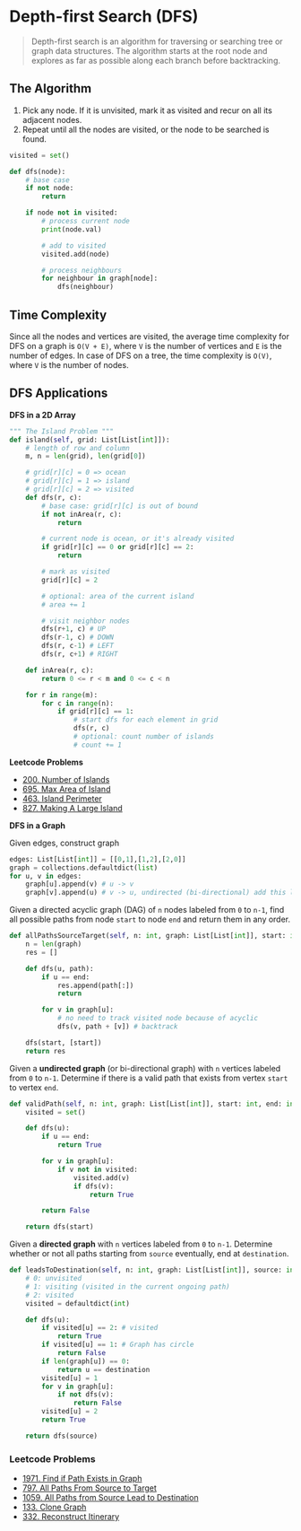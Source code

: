 # Depth-first Search (DFS)

> Depth-first search is an algorithm for traversing or searching tree or graph data structures. The algorithm starts at the root node and explores as far as possible along each branch before backtracking.

## The Algorithm

1. Pick any node. If it is unvisited, mark it as visited and recur on all its adjacent nodes.
2. Repeat until all the nodes are visited, or the node to be searched is found.

```py
visited = set()

def dfs(node):
    # base case
    if not node:
        return

    if node not in visited:
        # process current node
        print(node.val)

        # add to visited
        visited.add(node)

        # process neighbours
        for neighbour in graph[node]:
            dfs(neighbour)
```

## Time Complexity

Since all the nodes and vertices are visited, the average time complexity for DFS on a graph is `O(V + E)`, where `V` is the number of vertices and `E` is the number of edges. In case of DFS on a tree, the time complexity is `O(V)`, where `V` is the number of nodes.

## DFS Applications

**DFS in a 2D Array**
```py
""" The Island Problem """
def island(self, grid: List[List[int]]):
    # length of row and column
    m, n = len(grid), len(grid[0])

    # grid[r][c] = 0 => ocean
    # grid[r][c] = 1 => island
    # grid[r][c] = 2 => visited
    def dfs(r, c):
        # base case: grid[r][c] is out of bound
        if not inArea(r, c):
            return

        # current node is ocean, or it's already visited
        if grid[r][c] == 0 or grid[r][c] == 2:
            return

        # mark as visited
        grid[r][c] = 2

        # optional: area of the current island
        # area += 1

        # visit neighbor nodes
        dfs(r+1, c) # UP
        dfs(r-1, c) # DOWN
        dfs(r, c-1) # LEFT
        dfs(r, c+1) # RIGHT

    def inArea(r, c):
        return 0 <= r < m and 0 <= c < n

    for r in range(m):
        for c in range(n):
            if grid[r][c] == 1:
                # start dfs for each element in grid
                dfs(r, c)
                # optional: count number of islands
                # count += 1
```

**Leetcode Problems**

- [200. Number of Islands](https://leetcode.com/problems/number-of-islands/)
- [695. Max Area of Island](https://leetcode.com/problems/max-area-of-island/)
- [463. Island Perimeter](https://leetcode.com/problems/island-perimeter/)
- [827. Making A Large Island](https://leetcode.com/problems/making-a-large-island/)

**DFS in a Graph**

Given edges, construct graph
```py
edges: List[List[int]] = [[0,1],[1,2],[2,0]]
graph = collections.defaultdict(list)
for u, v in edges:
    graph[u].append(v) # u -> v
    graph[v].append(u) # v -> u, undirected (bi-directional) add this line
```

Given a directed acyclic graph (DAG) of `n` nodes labeled from `0` to `n-1`, find all possible paths from node `start` to node `end` and return them in any order.
```py
def allPathsSourceTarget(self, n: int, graph: List[List[int]], start: int, end: int) -> List[List[int]]:
    n = len(graph)
    res = []

    def dfs(u, path):
        if u == end:
            res.append(path[:])
            return

        for v in graph[u]:
            # no need to track visited node because of acyclic
            dfs(v, path + [v]) # backtrack

    dfs(start, [start])
    return res
```

Given a **undirected graph** (or bi-directional graph) with `n` vertices labeled from `0` to `n-1`. Determine if there is a valid path that exists from vertex `start` to vertex `end`.
```py
def validPath(self, n: int, graph: List[List[int]], start: int, end: int) -> bool:
    visited = set()

    def dfs(u):
        if u == end:
            return True

        for v in graph[u]:
            if v not in visited:
                visited.add(v)
                if dfs(v):
                    return True

        return False

    return dfs(start)
```

Given a **directed graph** with `n` vertices labeled from `0` to `n-1`. Determine whether or not all paths starting from `source` eventually, end at `destination`.
```py
def leadsToDestination(self, n: int, graph: List[List[int]], source: int, destination: int) -> bool:
    # 0: unvisited
    # 1: visiting (visited in the current ongoing path)
    # 2: visited
    visited = defaultdict(int)

    def dfs(u):
        if visited[u] == 2: # visited
            return True
        if visited[u] == 1: # Graph has circle
            return False
        if len(graph[u]) == 0:
            return u == destination
        visited[u] = 1
        for v in graph[u]:
            if not dfs(v):
                return False
        visited[u] = 2
        return True

    return dfs(source)
```

### Leetcode Problems

- [1971. Find if Path Exists in Graph](https://leetcode.com/problems/find-if-path-exists-in-graph/)
- [797. All Paths From Source to Target](https://leetcode.com/problems/all-paths-from-source-to-target/)
- [1059. All Paths from Source Lead to Destination](https://leetcode.com/problems/all-paths-from-source-lead-to-destination/)
- [133. Clone Graph](https://leetcode.com/problems/clone-graph/)
- [332. Reconstruct Itinerary](https://leetcode.com/problems/reconstruct-itinerary/)
